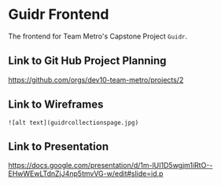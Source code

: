 # Guidr Frontend

The frontend for Team Metro's Capstone Project `Guidr`.

## Link to Git Hub Project Planning

https://github.com/orgs/dev10-team-metro/projects/2

## Link to Wireframes

	![alt text](guidrcollectionspage.jpg)

## Link to Presentation

https://docs.google.com/presentation/d/1m-lUI1D5wgjm1iRtO--EHwWEwLTdnZjJ4np5tmvVG-w/edit#slide=id.p
